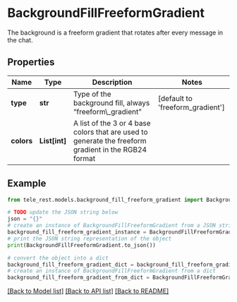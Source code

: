 # BackgroundFillFreeformGradient

The background is a freeform gradient that rotates after every message in the chat.

## Properties

Name | Type | Description | Notes
------------ | ------------- | ------------- | -------------
**type** | **str** | Type of the background fill, always “freeform\\_gradient” | [default to 'freeform_gradient']
**colors** | **List[int]** | A list of the 3 or 4 base colors that are used to generate the freeform gradient in the RGB24 format | 

## Example

```python
from tele_rest.models.background_fill_freeform_gradient import BackgroundFillFreeformGradient

# TODO update the JSON string below
json = "{}"
# create an instance of BackgroundFillFreeformGradient from a JSON string
background_fill_freeform_gradient_instance = BackgroundFillFreeformGradient.from_json(json)
# print the JSON string representation of the object
print(BackgroundFillFreeformGradient.to_json())

# convert the object into a dict
background_fill_freeform_gradient_dict = background_fill_freeform_gradient_instance.to_dict()
# create an instance of BackgroundFillFreeformGradient from a dict
background_fill_freeform_gradient_from_dict = BackgroundFillFreeformGradient.from_dict(background_fill_freeform_gradient_dict)
```
[[Back to Model list]](../README.md#documentation-for-models) [[Back to API list]](../README.md#documentation-for-api-endpoints) [[Back to README]](../README.md)


